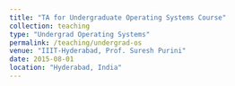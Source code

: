 ```yaml
---
title: "TA for Undergraduate Operating Systems Course"
collection: teaching
type: "Undergrad Operating Systems"
permalink: /teaching/undergrad-os
venue: "IIIT-Hyderabad, Prof. Suresh Purini"
date: 2015-08-01
location: "Hyderabad, India"
---
```

<!-- 
This is a description of a teaching experience. You can use markdown like any other post.

Heading 1
======

Heading 2
======

Heading 3
====== -->